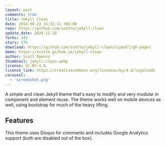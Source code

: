 ```yaml
---
layout: post
comments: true
title: Jekyll Clean
date: 2014-08-23 15:31:11 +01:00
repo: https://github.com/scotte/jekyll-clean
update_date: 2024-11-19
forks: 343
stars: 176
download: https://github.com/scotte/jekyll-clean/zipball/gh-pages
demo: https://scotte.github.io/jekyll-clean
author: Scott Emmons
thumbnail: jekyll-clean.webp
license: CC-BY-4.0
license_link: https://creativecommons.org/licenses/by/4.0/legalcode
carousel:
  - 'screenshot.png'
---
```


A simple and clean Jekyll theme that's easy to modify and very modular in component and element reuse. The theme works well on mobile devices as well, using bootstrap for much of the heavy lifting.

## Features

This theme uses Disqus for comments and includes Google Analytics support (both are disabled out of the box).
